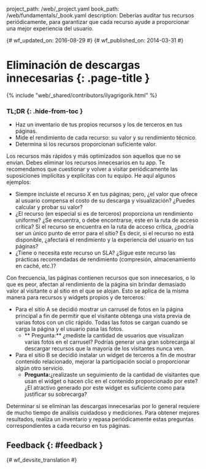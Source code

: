 project_path: /web/_project.yaml book_path: /web/fundamentals/_book.yaml description: Deberías auditar tus recursos periódicamente, para garantizar que cada recurso ayude a proporcionar una mejor experiencia del usuario.

{# wf_updated_on: 2016-08-29 #} {# wf_published_on: 2014-03-31 #}

# Eliminación de descargas innecesarias {: .page-title }

{% include "web/_shared/contributors/ilyagrigorik.html" %}

### TL;DR {: .hide-from-toc }

* Haz un inventario de tus propios recursos y los de terceros en tus páginas.
* Mide el rendimiento de cada recurso: su valor y su rendimiento técnico.
* Determina si los recursos proporcionan suficiente valor.

Los recursos más rápidos y más optimizados son aquellos que no se envían. Debes eliminar los recursos innecesarios en tu app. Te recomendamos que cuestionar y volver a visitar periódicamente las suposiciones implícitas y explícitas con tu equipo. He aquí algunos ejemplos:

* Siempre incluiste el recurso X en tus páginas; pero, ¿el valor que ofrece al usuario compensa el costo de su descarga y visualización? ¿Puedes calcular y probar su valor?
* ¿El recurso (en especial si es de terceros) proporciona un rendimiento uniforme? ¿Se encuentra, o debe encontrarse, este en la ruta de acceso crítica? Si el recurso se encuentra en la ruta de acceso crítica, ¿podría ser un único punto de error para el sitio? Es decir, si el recurso no está disponible, ¿afectará el rendimiento y la experiencia del usuario en tus páginas?
* ¿Tiene o necesita este recurso un SLA? ¿Sigue este recurso las prácticas recomendadas de rendimiento (compresión, almacenamiento en caché, etc.)?

Con frecuencia, las páginas contienen recursos que son innecesarios, o lo que es peor, afectan al rendimiento de la página sin brindar demasiado valor al visitante o al sitio en el que se alojan. Esto se aplica de la misma manera para recursos y widgets propios y de terceros:

* Para el sitio A se decidió mostrar un carrusel de fotos en la página principal a fin de permitir que el visitante obtenga una vista previa de varias fotos con un clic rápido. Todas las fotos se cargan cuando se carga la página y el usuario pasa las fotos. 
    * ** Pregunta:** ¿mediste la cantidad de usuarios que visualizan varias fotos en el carrusel? Podrías generar una gran sobrecarga al descargar recursos que la mayoría de los visitantes nunca ven.
* Para el sitio B se decidió instalar un widget de terceros a fin de mostrar contenido relacionado, mejorar la participación social o proporcionar algún otro servicio. 
    * **Pregunta:**¿realizaste un seguimiento de la cantidad de visitantes que usan el widget o hacen clic en el contenido proporcionado por este? ¿El atractivo generado por este widget es suficiente como para justificar su sobrecarga?

Determinar si se eliminan las descargas innecesarias por lo general requiere de mucho tiempo de análisis cuidadoso y mediciones. Para obtener mejores resultados, realiza un inventario y repasa periódicamente estas preguntas correspondientes a cada recurso en tus páginas.

## Feedback {: #feedback }

{# wf_devsite_translation #}